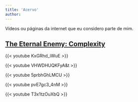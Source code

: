 ```yaml
---
title: 'Acervo'
author: 
---
```


Vídeos ou páginas da internet que eu considero parte de mim.

## [The Eternal Enemy: Complexity](https://grugbrain.dev/#grug-on-complexity)

{{< youtube KxGRhd_iWuE >}}

{{< youtube VHWDHUQKFyA&t >}}

{{< youtube 5prbhGhLMCU >}}

{{< youtube pvE7gc3_4nM >}}

{{< youtube T3x1tzOuXbQ >}}